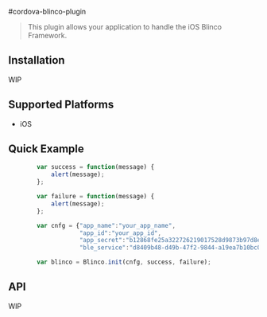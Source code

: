 #cordova-blinco-plugin

> This plugin allows your application to handle the iOS Blinco Framework.

## Installation

WIP


## Supported Platforms

- iOS

## Quick Example

```javascript
        var success = function(message) {
            alert(message);
        };

        var failure = function(message) {
            alert(message);
        };

        var cnfg = {"app_name":"your_app_name",
                    "app_id":"your_app_id",
                    "app_secret":"b12868fe25a322726219017528d9873b97d8e0b1a90ea954923b050da0b54507",
                    "ble_service":"d8409b48-d49b-47f2-9844-a19ea7b10bc0" };

        var blinco = Blinco.init(cnfg, success, failure);
```

## API

WIP